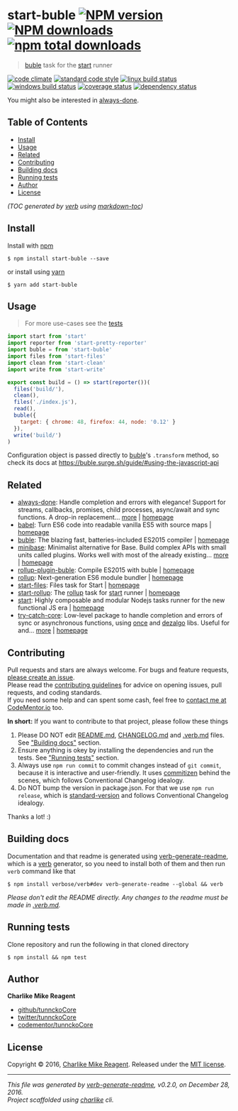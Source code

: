# start-buble [![NPM version](https://img.shields.io/npm/v/start-buble.svg?style=flat)](https://www.npmjs.com/package/start-buble) [![NPM downloads](https://img.shields.io/npm/dm/start-buble.svg?style=flat)](https://npmjs.org/package/start-buble) [![npm total downloads][downloads-img]][downloads-url]

> [buble][] task for the [start][] runner

[![code climate][codeclimate-img]][codeclimate-url] 
[![standard code style][standard-img]][standard-url] 
[![linux build status][travis-img]][travis-url] 
[![windows build status][appveyor-img]][appveyor-url] 
[![coverage status][coveralls-img]][coveralls-url] 
[![dependency status][david-img]][david-url]

You might also be interested in [always-done](https://github.com/hybridables/always-done#readme).

## Table of Contents
- [Install](#install)
- [Usage](#usage)
- [Related](#related)
- [Contributing](#contributing)
- [Building docs](#building-docs)
- [Running tests](#running-tests)
- [Author](#author)
- [License](#license)

_(TOC generated by [verb](https://github.com/verbose/verb) using [markdown-toc](https://github.com/jonschlinkert/markdown-toc))_

## Install
Install with [npm](https://www.npmjs.com/)

```
$ npm install start-buble --save
```

or install using [yarn](https://yarnpkg.com)

```
$ yarn add start-buble
```

## Usage
> For more use-cases see the [tests](test.js)

```js
import start from 'start'
import reporter from 'start-pretty-reporter'
import buble = from 'start-buble'
import files from 'start-files'
import clean from 'start-clean'
import write from 'start-write'

export const build = () => start(reporter())(
  files('build/'),
  clean(),
  files('./index.js'),
  read(),
  buble({
    target: { chrome: 48, firefox: 44, node: '0.12' }
  }),
  write('build/')
)

```

Configuration object is passed directly to [buble][]'s `.transform` method, so check its docs at https://buble.surge.sh/guide/#using-the-javascript-api

## Related
- [always-done](https://www.npmjs.com/package/always-done): Handle completion and errors with elegance! Support for streams, callbacks, promises, child processes, async/await and sync functions. A drop-in replacement… [more](https://github.com/hybridables/always-done#readme) | [homepage](https://github.com/hybridables/always-done#readme "Handle completion and errors with elegance! Support for streams, callbacks, promises, child processes, async/await and sync functions. A drop-in replacement for [async-done][] - pass 100% of its tests plus more")
- [babel](https://www.npmjs.com/package/babel): Turn ES6 code into readable vanilla ES5 with source maps | [homepage](https://babeljs.io/ "Turn ES6 code into readable vanilla ES5 with source maps")
- [buble](https://www.npmjs.com/package/buble): The blazing fast, batteries-included ES2015 compiler | [homepage](https://gitlab.com/Rich-Harris/buble#README "The blazing fast, batteries-included ES2015 compiler")
- [minibase](https://www.npmjs.com/package/minibase): Minimalist alternative for Base. Build complex APIs with small units called plugins. Works well with most of the already existing… [more](https://github.com/node-minibase/minibase#readme) | [homepage](https://github.com/node-minibase/minibase#readme "Minimalist alternative for Base. Build complex APIs with small units called plugins. Works well with most of the already existing [base][] plugins.")
- [rollup-plugin-buble](https://www.npmjs.com/package/rollup-plugin-buble): Compile ES2015 with buble | [homepage](https://gitlab.com/rich-harris/rollup-plugin-buble#README "Compile ES2015 with buble")
- [rollup](https://www.npmjs.com/package/rollup): Next-generation ES6 module bundler | [homepage](https://github.com/rollup/rollup "Next-generation ES6 module bundler")
- [start-files](https://www.npmjs.com/package/start-files): Files task for Start | [homepage](https://github.com/start-runner/files "Files task for Start")
- [start-rollup](https://www.npmjs.com/package/start-rollup): The [rollup][] task for [start][] runner | [homepage](https://github.com/tunnckocore/start-rollup#readme "The [rollup][] task for [start][] runner")
- [start](https://www.npmjs.com/package/start): Highly composable and modular Nodejs tasks runner for the new functional JS era | [homepage](https://github.com/start-runner/start "Highly composable and modular Nodejs tasks runner for the new functional JS era")
- [try-catch-core](https://www.npmjs.com/package/try-catch-core): Low-level package to handle completion and errors of sync or asynchronous functions, using [once][] and [dezalgo][] libs. Useful for and… [more](https://github.com/hybridables/try-catch-core#readme) | [homepage](https://github.com/hybridables/try-catch-core#readme "Low-level package to handle completion and errors of sync or asynchronous functions, using [once][] and [dezalgo][] libs. Useful for and used in higher-level libs such as [always-done][] to handle completion of anything.")

## Contributing
Pull requests and stars are always welcome. For bugs and feature requests, [please create an issue](https://github.com/tunnckoCore/start-buble/issues/new).  
Please read the [contributing guidelines](CONTRIBUTING.md) for advice on opening issues, pull requests, and coding standards.  
If you need some help and can spent some cash, feel free to [contact me at CodeMentor.io](https://www.codementor.io/tunnckocore?utm_source=github&utm_medium=button&utm_term=tunnckocore&utm_campaign=github) too.

**In short:** If you want to contribute to that project, please follow these things

1. Please DO NOT edit [README.md](README.md), [CHANGELOG.md](CHANGELOG.md) and [.verb.md](.verb.md) files. See ["Building docs"](#building-docs) section.
2. Ensure anything is okey by installing the dependencies and run the tests. See ["Running tests"](#running-tests) section.
3. Always use `npm run commit` to commit changes instead of `git commit`, because it is interactive and user-friendly. It uses [commitizen][] behind the scenes, which follows Conventional Changelog idealogy.
4. Do NOT bump the version in package.json. For that we use `npm run release`, which is [standard-version][] and follows Conventional Changelog idealogy.

Thanks a lot! :)

## Building docs
Documentation and that readme is generated using [verb-generate-readme][], which is a [verb][] generator, so you need to install both of them and then run `verb` command like that

```
$ npm install verbose/verb#dev verb-generate-readme --global && verb
```

_Please don't edit the README directly. Any changes to the readme must be made in [.verb.md](.verb.md)._

## Running tests
Clone repository and run the following in that cloned directory

```
$ npm install && npm test
```

## Author
**Charlike Mike Reagent**

+ [github/tunnckoCore](https://github.com/tunnckoCore)
+ [twitter/tunnckoCore](http://twitter.com/tunnckoCore)
+ [codementor/tunnckoCore](https://codementor.io/tunnckoCore)

## License
Copyright © 2016, [Charlike Mike Reagent](http://i.am.charlike.online). Released under the [MIT license](LICENSE).

***

_This file was generated by [verb-generate-readme](https://github.com/verbose/verb-generate-readme), v0.2.0, on December 28, 2016._  
_Project scaffolded using [charlike][] cli._

[always-done]: https://github.com/hybridables/always-done
[async-done]: https://github.com/gulpjs/async-done
[base]: https://github.com/node-base/base
[buble]: https://gitlab.com/Rich-Harris/buble#README
[charlike]: https://github.com/tunnckocore/charlike
[commitizen]: https://github.com/commitizen/cz-cli
[dezalgo]: https://github.com/npm/dezalgo
[once]: https://github.com/isaacs/once
[standard-version]: https://github.com/conventional-changelog/standard-version
[start]: https://github.com/start-runner/start
[verb-generate-readme]: https://github.com/verbose/verb-generate-readme
[verb]: https://github.com/verbose/verb

[downloads-url]: https://www.npmjs.com/package/start-buble
[downloads-img]: https://img.shields.io/npm/dt/start-buble.svg

[codeclimate-url]: https://codeclimate.com/github/tunnckoCore/start-buble
[codeclimate-img]: https://img.shields.io/codeclimate/github/tunnckoCore/start-buble.svg

[travis-url]: https://travis-ci.org/tunnckoCore/start-buble
[travis-img]: https://img.shields.io/travis/tunnckoCore/start-buble/master.svg?label=linux

[appveyor-url]: https://ci.appveyor.com/project/tunnckoCore/start-buble
[appveyor-img]: https://img.shields.io/appveyor/ci/tunnckoCore/start-buble/master.svg?label=windows

[coveralls-url]: https://coveralls.io/r/tunnckoCore/start-buble
[coveralls-img]: https://img.shields.io/coveralls/tunnckoCore/start-buble.svg

[david-url]: https://david-dm.org/tunnckoCore/start-buble
[david-img]: https://img.shields.io/david/tunnckoCore/start-buble.svg

[standard-url]: https://github.com/feross/standard
[standard-img]: https://img.shields.io/badge/code%20style-standard-brightgreen.svg

[rollup]: https://github.com/rollup/rollup
